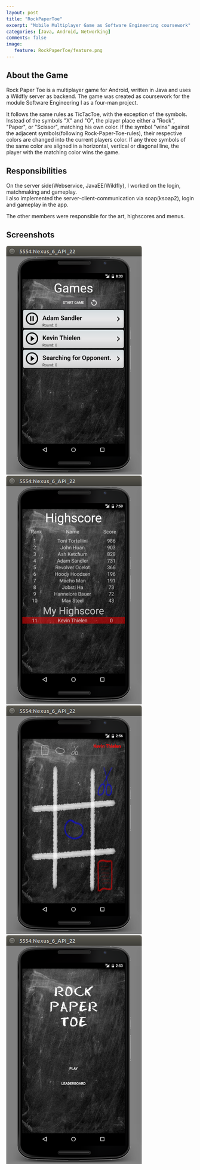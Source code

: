```yaml
---
layout: post
title: "RockPaperToe"
excerpt: "Mobile Multiplayer Game as Software Engineering coursework"
categories: [Java, Android, Networking]
comments: false
image:
   feature: RockPaperToe/feature.png
---
```


## About the Game
Rock Paper Toe is a multiplayer game for Android, written in Java and uses a Wildfly server as backend. 
The game was created as coursework for the module Software Engineering I as a four-man project.

It follows the same rules as TicTacToe, with the exception of the symbols. Instead of the symbols
"X" and "O", the player place either a "Rock", "Paper", or "Scissor", matching his own color. If the symbol "wins" against the adjacent symbols(following Rock-Paper-Toe-rules), their respective colors are changed into the current players color. If any three symbols of the same color are aligned in a horizontal, vertical or diagonal line, the player with the matching color wins the game.  

## Responsibilities
On the server side(Webservice, JavaEE/Wildfly), I worked on the login, matchmaking and gameplay.  
I also implemented the server-client-communication via soap(ksoap2), login and gameplay in the app.

The other members were responsible for the art, highscores and menus.

## Screenshots
![GameList](/img/RockPaperToe/gamelist.png)
![Highscores](/img/RockPaperToe/highscor_filled.png)
![Ingame](/img/RockPaperToe/ingame.png)
![MainMenu](/img/RockPaperToe/main_menu.png)
